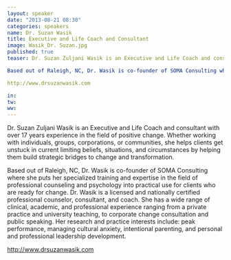 ```yaml
---
layout: speaker
date: "2013-08-21 08:30"
categories: speakers
name: Dr. Suzan Wasik
title: Executive and Life Coach and Consultant
image: Wasik_Dr. Suzan.jpg
published: true
teaser: Dr. Suzan Zuljani Wasik is an Executive and Life Coach and consultant with over 17 years experience in the field of positive change. Whether working with individuals, groups, corporations, or communities, she helps clients get unstuck in current limiting beliefs, situations, and circumstances by helping them build strategic bridges to change and transformation.

Based out of Raleigh, NC, Dr. Wasik is co-founder of SOMA Consulting where she puts her specialized training and expertise in the field of professional counseling and psychology into practical use for clients who are ready for change. Dr. Wasik is a licensed and nationally certified professional counselor, consultant, and coach.  She has a wide range of clinical, academic, and professional experience ranging from a private practice and university teaching, to corporate change consultation and public speaking. Her research and practice interests include: peak performance, managing cultural anxiety, intentional parenting, and personal and professional leadership development.

http://www.drsuzanwasik.com

in:
tw:
ww: 
---
```

Dr. Suzan Zuljani Wasik is an Executive and Life Coach and consultant with over 17 years experience in the field of positive change. Whether working with individuals, groups, corporations, or communities, she helps clients get unstuck in current limiting beliefs, situations, and circumstances by helping them build strategic bridges to change and transformation.

Based out of Raleigh, NC, Dr. Wasik is co-founder of SOMA Consulting where she puts her specialized training and expertise in the field of professional counseling and psychology into practical use for clients who are ready for change. Dr. Wasik is a licensed and nationally certified professional counselor, consultant, and coach.  She has a wide range of clinical, academic, and professional experience ranging from a private practice and university teaching, to corporate change consultation and public speaking. Her research and practice interests include: peak performance, managing cultural anxiety, intentional parenting, and personal and professional leadership development.

http://www.drsuzanwasik.com
